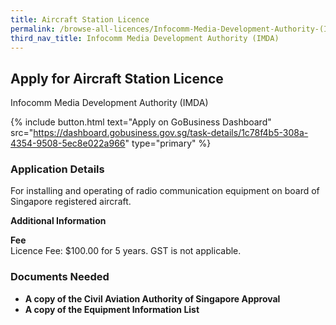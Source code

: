 ```yaml
---
title: Aircraft Station Licence
permalink: /browse-all-licences/Infocomm-Media-Development-Authority-(IMDA)/Aircraft-Station-Licence
third_nav_title: Infocomm Media Development Authority (IMDA)
---
```


## Apply for Aircraft Station Licence

Infocomm Media Development Authority (IMDA)

{% include button.html text="Apply on GoBusiness Dashboard" src="https://dashboard.gobusiness.gov.sg/task-details/1c78f4b5-308a-4354-9508-5ec8e022a966" type="primary" %}

<H3>Application Details</H3>

<p>For installing and operating of radio communication equipment on board of Singapore registered aircraft.</p>

<strong>Additional Information</strong>

<p><strong>Fee</strong><br />Licence Fee: $100.00 for 5 years. GST is not applicable.</p>

<H3>Documents Needed</H3>

<ul>
<li><strong>A copy of the Civil Aviation Authority of Singapore Approval</strong></li>
<li><strong>A copy of the Equipment Information List</strong></li>
</ul>

